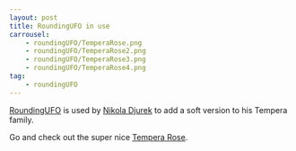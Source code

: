 ```yaml
---
layout: post
title: RoundingUFO in use
carrousel:
    - roundingUFO/TemperaRose.png
    - roundingUFO/TemperaRose2.png
    - roundingUFO/TemperaRose3.png
    - roundingUFO/TemperaRose4.png
tag:
    - roundingUFO
---
```


[RoundingUFO](http://roundingufo.typemytype.com) is used by [Nikola Djurek](http://www.typonine.com/t9site/typonine/FAQ.html) to add a soft version to his Tempera family.

Go and check out the super nice [Tempera Rose](http://www.typonine.com/t9site/typonine/Tempera_Rose.html).